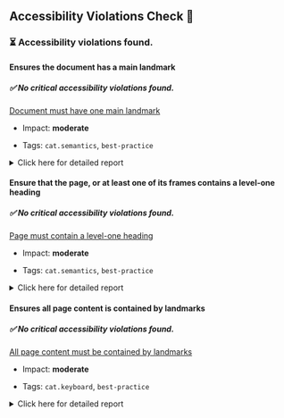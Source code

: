 ## Accessibility Violations Check 🔎

### ⏳ Accessibility violations found.

#### Ensures the document has a main landmark

##### ✅ No critical accessibility violations found.

[Document must have one main landmark](https://dequeuniversity.com/rules/axe/3.5/landmark-one-main?application=axe-puppeteer)

- Impact: **moderate**

- Tags: `cat.semantics`, `best-practice`

<details><summary>Click here for detailed report</summary>

1.  **Node:** `<html lang="en">`, **Impact:** moderate

    Fix all of the following:

    - Document does not have a main landmark

</details>

#### Ensure that the page, or at least one of its frames contains a level-one heading

##### ✅ No critical accessibility violations found.

[Page must contain a level-one heading](https://dequeuniversity.com/rules/axe/3.5/page-has-heading-one?application=axe-puppeteer)

- Impact: **moderate**

- Tags: `cat.semantics`, `best-practice`

<details><summary>Click here for detailed report</summary>

1.  **Node:** `<html lang="en">`, **Impact:** moderate

    Fix all of the following:

    - Page must have a level-one heading

</details>

#### Ensures all page content is contained by landmarks

##### ✅ No critical accessibility violations found.

[All page content must be contained by landmarks](https://dequeuniversity.com/rules/axe/3.5/region?application=axe-puppeteer)

- Impact: **moderate**

- Tags: `cat.keyboard`, `best-practice`

<details><summary>Click here for detailed report</summary>

1.  **Node:** `<div class="container">`, **Impact:** moderate

    Fix any of the following:

    - Some page content is not contained by landmarks

</details>
